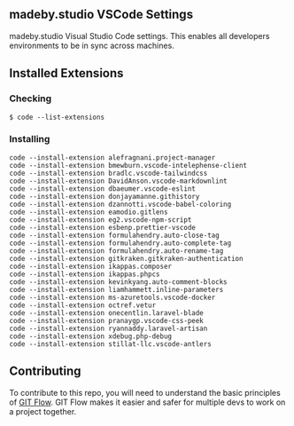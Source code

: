## madeby.studio VSCode Settings

madeby.studio Visual Studio Code settings. This enables all developers environments to be in sync across machines.

## Installed Extensions

### Checking

`$ code --list-extensions`

### Installing

`code --install-extension alefragnani.project-manager`  
`code --install-extension bmewburn.vscode-intelephense-client`  
`code --install-extension bradlc.vscode-tailwindcss`  
`code --install-extension DavidAnson.vscode-markdownlint`   
`code --install-extension dbaeumer.vscode-eslint`   
`code --install-extension donjayamanne.githistory`  
`code --install-extension dzannotti.vscode-babel-coloring`  
`code --install-extension eamodio.gitlens`  
`code --install-extension eg2.vscode-npm-script`  
`code --install-extension esbenp.prettier-vscode`   
`code --install-extension formulahendry.auto-close-tag`   
`code --install-extension formulahendry.auto-complete-tag`  
`code --install-extension formulahendry.auto-rename-tag`  
`code --install-extension gitkraken.gitkraken-authentication`   
`code --install-extension ikappas.composer`   
`code --install-extension ikappas.phpcs`  
`code --install-extension kevinkyang.auto-comment-blocks`   
`code --install-extension liamhammett.inline-parameters`  
`code --install-extension ms-azuretools.vscode-docker`  
`code --install-extension octref.vetur`   
`code --install-extension onecentlin.laravel-blade`   
`code --install-extension pranaygp.vscode-css-peek`   
`code --install-extension ryannaddy.laravel-artisan`  
`code --install-extension xdebug.php-debug`   
`code --install-extension stillat-llc.vscode-antlers`    

## Contributing

To contribute to this repo, you will need to understand the basic principles of [GIT Flow](https://www.atlassian.com/git/tutorials/comparing-workflows/gitflow-workflow#:~:text=What%20is%20Gitflow%3F,branches%20and%20multiple%20primary%20branches.&text=Under%20this%20model%2C%20developers%20create,until%20the%20feature%20is%20complete.). GIT Flow makes it easier and safer for multiple devs to work on a project together.